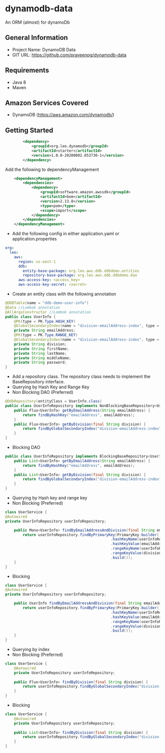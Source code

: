 # dynamodb-data
An ORM (almost) for dynamoDb

## General Information
- Project Name: DynamoDB Data
- GIT URL: <https://github.com/praveenpg/dynamodb-data>
## Requirements
- Java 8
- Maven

## Amazon Services Covered
- DynamoDB (https://aws.amazon.com/dynamodb/)

## Getting Started
```xml
        <dependency>
            <groupId>org.leo.dynamodb</groupId>
            <artifactId>starter</artifactId>
            <version>1.0.0-20200802.053730-1</version>
        </dependency>
```
Add the following to dependencyManagement
```xml
    <dependencyManagement>
        <dependencies>
            <dependency>
                <groupId>software.amazon.awssdk</groupId>
                <artifactId>bom</artifactId>
                <version>2.13.8</version>
                <type>pom</type>
                <scope>import</scope>
            </dependency>
        </dependencies>
    </dependencyManagement>
```

- Add the following config in either application.yaml or application.properties
```yaml
org:
  leo:
    aws:
      region: us-east-1
      ddb:
        entity-base-package: org.leo.aws.ddb.ddbdemo.entities
        repository-base-package: org.leo.aws.ddb.ddbdemo.dao
      aws-access-key: <access_key>
      aws-access-key-secret: <secret>
```
- Create an entity class with the following annotation
```java
@DDBTable(name = "ddb-demo-user-info")
@Data //Lombok annotation
@AllArgsConstructor //Lombok annotation
public class UserInfo {
    @PK(type = PK.Type.HASH_KEY)
    @GlobalSecondaryIndex(name = "division-emailAddress-index", type = PK.Type.RANGE_KEY, projectionType = GlobalSecondaryIndex.ProjectionType.KEYS_ONLY)
    private String emailAddress;
    @PK(type = PK.Type.RANGE_KEY)
    @GlobalSecondaryIndex(name = "division-emailAddress-index", type = PK.Type.HASH_KEY, projectionType = GlobalSecondaryIndex.ProjectionType.KEYS_ONLY)
    private String division;
    private String firstName;
    private String lastName;
    private String middleName;
    private String password;
}
```
- Add a repository class. The repository class needs to implement the BaseRepository interface.
- Querying by Hash Key and Range Key
- Non Blocking DAO (Preferred)
```java
@DdbRepository(entityClass = UserInfo.class)
public class UserInfoRepository implements NonBlockingBaseRepository<UserInfo> {
    public Flux<UserInfo> getByEmailAddress(String emailAddress) {
        return findByHashKey("emailAddress", emailAddress);
    }
    public Flux<UserInfo> getByDivision(final String division) {
        return findByGlobalSecondaryIndex("division-emailAddress-index", division);
    }
}
```
- Blocking DAO
```java
public class UserInfoRepository implements BlockingBaseRepository<UserInfo> {
    public List<UserInfo> getByEmailAddress(String emailAddress) {
        return findByHashKey("emailAddress", emailAddress);
    }
    public List<UserInfo> getByDivision(final String division) {
        return findByGlobalSecondaryIndex("division-emailAddress-index", division);
    }
}
```
- Querying by Hash key and range key
- Non Blocking (Preferred)
```java
class UserService {
@Autowired
private UserInfoRepository userInfoRepository;

    public Mono<UserInfo> findByEmailAddressAndDivision(final String emailAddress, final String division) {
        return userInfoRepository.findByPrimaryKey(PrimaryKey.builder()
                                                .hashKeyName(userInfoRepository.getHashKeyName())
                                                .hashKeyValue(emailAddress)
                                                .rangeKeyName(userInfoRepository.getRangeKeyName())
                                                .rangeKeyValue(division)
                                                .build());
    }
}
```
- Blocking
```java
class UserService {
@Autowired
private UserInfoRepository userInfoRepository;

    public UserInfo findByEmailAddressAndDivision(final String emailAddress, final String division) {
        return userInfoRepository.findByPrimaryKey(PrimaryKey.builder()
                                                .hashKeyName(userInfoRepository.getHashKeyName())
                                                .hashKeyValue(emailAddress)
                                                .rangeKeyName(userInfoRepository.getRangeKeyName())
                                                .rangeKeyValue(division)
                                                .build());
    }
}
```
- Querying by index
- Non Blocking (Preferred)
```java
class UserService {
    @Autowired
    private UserInfoRepository userInfoRepository;
    
    public Flux<UserInfo> findByDivision(final String division) {
        return userInfoRepository.findByGlobalSecondaryIndex("division-emailAddress-index", division);
    }
}
```
- Blocking
```java
class UserService {
    @Autowired
    private UserInfoRepository userInfoRepository;
    
    public List<UserInfo> findByDivision(final String division) {
        return userInfoRepository.findByGlobalSecondaryIndex("division-emailAddress-index", division);
    }
}
```